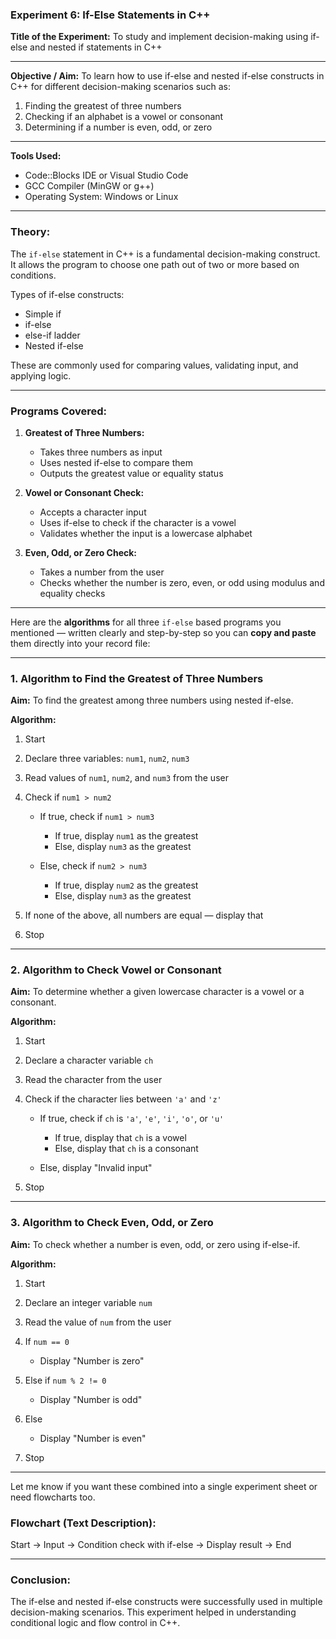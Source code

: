 ### **Experiment 6: If-Else Statements in C++**

**Title of the Experiment:**
To study and implement decision-making using if-else and nested if statements in C++

---

**Objective / Aim:**
To learn how to use if-else and nested if-else constructs in C++ for different decision-making scenarios such as:

1. Finding the greatest of three numbers
2. Checking if an alphabet is a vowel or consonant
3. Determining if a number is even, odd, or zero

---

**Tools Used:**

* Code::Blocks IDE or Visual Studio Code
* GCC Compiler (MinGW or g++)
* Operating System: Windows or Linux

---

### **Theory:**

The `if-else` statement in C++ is a fundamental decision-making construct.
It allows the program to choose one path out of two or more based on conditions.

Types of if-else constructs:

* Simple if
* if-else
* else-if ladder
* Nested if-else

These are commonly used for comparing values, validating input, and applying logic.

---

### **Programs Covered:**

1. **Greatest of Three Numbers:**

   * Takes three numbers as input
   * Uses nested if-else to compare them
   * Outputs the greatest value or equality status

2. **Vowel or Consonant Check:**

   * Accepts a character input
   * Uses if-else to check if the character is a vowel
   * Validates whether the input is a lowercase alphabet

3. **Even, Odd, or Zero Check:**

   * Takes a number from the user
   * Checks whether the number is zero, even, or odd using modulus and equality checks

---

Here are the **algorithms** for all three `if-else` based programs you mentioned — written clearly and step-by-step so you can **copy and paste** them directly into your record file:

---

### **1. Algorithm to Find the Greatest of Three Numbers**

**Aim:** To find the greatest among three numbers using nested if-else.

**Algorithm:**

1. Start
2. Declare three variables: `num1`, `num2`, `num3`
3. Read values of `num1`, `num2`, and `num3` from the user
4. Check if `num1 > num2`

   * If true, check if `num1 > num3`

     * If true, display `num1` as the greatest
     * Else, display `num3` as the greatest
   * Else, check if `num2 > num3`

     * If true, display `num2` as the greatest
     * Else, display `num3` as the greatest
5. If none of the above, all numbers are equal — display that
6. Stop

---

### **2. Algorithm to Check Vowel or Consonant**

**Aim:** To determine whether a given lowercase character is a vowel or a consonant.

**Algorithm:**

1. Start
2. Declare a character variable `ch`
3. Read the character from the user
4. Check if the character lies between `'a'` and `'z'`

   * If true, check if `ch` is `'a'`, `'e'`, `'i'`, `'o'`, or `'u'`

     * If true, display that `ch` is a vowel
     * Else, display that `ch` is a consonant
   * Else, display "Invalid input"
5. Stop

---

### **3. Algorithm to Check Even, Odd, or Zero**

**Aim:** To check whether a number is even, odd, or zero using if-else-if.

**Algorithm:**

1. Start
2. Declare an integer variable `num`
3. Read the value of `num` from the user
4. If `num == 0`

   * Display "Number is zero"
5. Else if `num % 2 != 0`

   * Display "Number is odd"
6. Else

   * Display "Number is even"
7. Stop

---

Let me know if you want these combined into a single experiment sheet or need flowcharts too.


### **Flowchart (Text Description):**

Start → Input → Condition check with if-else → Display result → End

---

### **Conclusion:**

The if-else and nested if-else constructs were successfully used in multiple decision-making scenarios.
This experiment helped in understanding conditional logic and flow control in C++.


